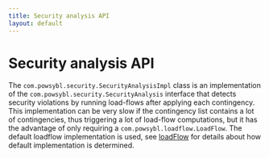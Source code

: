 ```yaml
---
title: Security analysis API
layout: default
---
```


# Security analysis API

The `com.powsybl.security.SecurityAnalysisImpl` class is an implementation of the `com.powsybl.security.SecurityAnalysis`
interface that detects security violations by running load-flows after applying each contingency. This implementation can be very
slow if the contingency list contains a lot of contingencies, thus triggering a lot of load-flow computations, but it has the advantage of only requiring a `com.powsybl.loadflow.LoadFlow`. The default loadflow implementation is used, see [loadFlow](../configuration/modules/loadflow.md) for details about how default implementation is determined.


